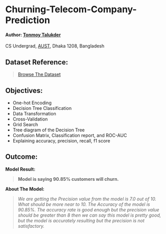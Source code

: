 # Churning-Telecom-Company-Prediction

#### Author: <a href="https://tonmoy-talukder.netlify.app/">Tonmoy Talukder</a>
CS Undergrad, <a href="https://www.aust.edu/"> AUST</a>, Dhaka 1208, Bangladesh

## Dataset Reference: 
> <a href="https://learn.datacamp.com/courses/marketing-analytics-predicting-customer-churn-in-python">Browse The Dataset</a> 

## Objectives:
- One-hot Encoding
- Decision Tree Classification
- Data Transformation
- Cross-Validation
- Grid Search
- Tree diagram of the Decision Tree
- Confusion Matrix, Classification report, and ROC-AUC
- Explaining accuracy, precision, recall, f1 score

## Outcome:
**Model Result:**
> **Model is saying 90.85% customers will churn.**

**About The Model:**
> *We are getting the Precision value from the model is 7.0 out of 10. What should be more near to 10. The Accuracy of the model is 90.85%. The accuracy rate is good enough but the precision value should be greater than 8 then we can say this model is pretty good, but the model is accurately resulting but the precision is not satisfactory.* 
